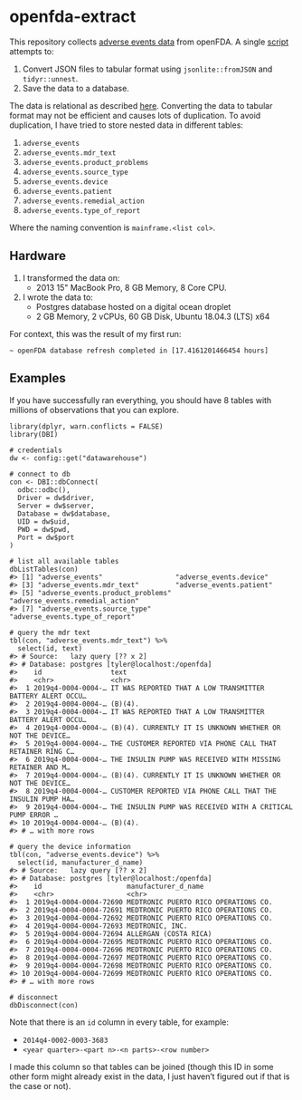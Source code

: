 
<!-- README.md is generated from README.Rmd. Please edit that file -->

openfda-extract
===============

<!-- badges: start -->
<!-- badges: end -->

This repository collects [adverse events
data](https://open.fda.gov/apis/device/event/download/) from openFDA. A
single [script](/data-raw/loop.R) attempts to:

1.  Convert JSON files to tabular format using `jsonlite::fromJSON` and
    `tidyr::unnest`.
2.  Save the data to a database.

The data is relational as described
[here](https://opendata.stackexchange.com/a/2187). Converting the data
to tabular format may not be efficient and causes lots of duplication.
To avoid duplication, I have tried to store nested data in different
tables:

1.  `adverse_events`
2.  `adverse_events.mdr_text`
3.  `adverse_events.product_problems`
4.  `adverse_events.source_type`
5.  `adverse_events.device`
6.  `adverse_events.patient`
7.  `adverse_events.remedial_action`
8.  `adverse_events.type_of_report`

Where the naming convention is `mainframe.<list col>`.

Hardware
--------

1.  I transformed the data on:
    -   2013 15" MacBook Pro, 8 GB Memory, 8 Core CPU.
2.  I wrote the data to:
    -   Postgres database hosted on a digital ocean droplet
    -   2 GB Memory, 2 vCPUs, 60 GB Disk, Ubuntu 18.04.3 (LTS) x64

For context, this was the result of my first run:

    ~ openFDA database refresh completed in [17.4161201466454 hours]

Examples
--------

If you have successfully ran everything, you should have 8 tables with
millions of observations that you can explore.

    library(dplyr, warn.conflicts = FALSE)
    library(DBI)

    # credentials
    dw <- config::get("datawarehouse")

    # connect to db
    con <- DBI::dbConnect(
      odbc::odbc(),
      Driver = dw$driver,
      Server = dw$server,
      Database = dw$database,
      UID = dw$uid,
      PWD = dw$pwd,
      Port = dw$port
    )

    # list all available tables
    dbListTables(con)
    #> [1] "adverse_events"                  "adverse_events.device"          
    #> [3] "adverse_events.mdr_text"         "adverse_events.patient"         
    #> [5] "adverse_events.product_problems" "adverse_events.remedial_action" 
    #> [7] "adverse_events.source_type"      "adverse_events.type_of_report"

    # query the mdr text
    tbl(con, "adverse_events.mdr_text") %>% 
      select(id, text)
    #> # Source:   lazy query [?? x 2]
    #> # Database: postgres [tyler@localhost:/openfda]
    #>    id                 text                                                      
    #>    <chr>              <chr>                                                     
    #>  1 2019q4-0004-0004-… IT WAS REPORTED THAT A LOW TRANSMITTER BATTERY ALERT OCCU…
    #>  2 2019q4-0004-0004-… (B)(4).                                                   
    #>  3 2019q4-0004-0004-… IT WAS REPORTED THAT A LOW TRANSMITTER BATTERY ALERT OCCU…
    #>  4 2019q4-0004-0004-… (B)(4). CURRENTLY IT IS UNKNOWN WHETHER OR NOT THE DEVICE…
    #>  5 2019q4-0004-0004-… THE CUSTOMER REPORTED VIA PHONE CALL THAT RETAINER RING C…
    #>  6 2019q4-0004-0004-… THE INSULIN PUMP WAS RECEIVED WITH MISSING RETAINER AND M…
    #>  7 2019q4-0004-0004-… (B)(4). CURRENTLY IT IS UNKNOWN WHETHER OR NOT THE DEVICE…
    #>  8 2019q4-0004-0004-… CUSTOMER REPORTED VIA PHONE CALL THAT THE INSULIN PUMP HA…
    #>  9 2019q4-0004-0004-… THE INSULIN PUMP WAS RECEIVED WITH A CRITICAL PUMP ERROR …
    #> 10 2019q4-0004-0004-… (B)(4).                                                   
    #> # … with more rows

    # query the device information
    tbl(con, "adverse_events.device") %>% 
      select(id, manufacturer_d_name)
    #> # Source:   lazy query [?? x 2]
    #> # Database: postgres [tyler@localhost:/openfda]
    #>    id                     manufacturer_d_name                 
    #>    <chr>                  <chr>                               
    #>  1 2019q4-0004-0004-72690 MEDTRONIC PUERTO RICO OPERATIONS CO.
    #>  2 2019q4-0004-0004-72691 MEDTRONIC PUERTO RICO OPERATIONS CO.
    #>  3 2019q4-0004-0004-72692 MEDTRONIC PUERTO RICO OPERATIONS CO.
    #>  4 2019q4-0004-0004-72693 MEDTRONIC, INC.                     
    #>  5 2019q4-0004-0004-72694 ALLERGAN (COSTA RICA)               
    #>  6 2019q4-0004-0004-72695 MEDTRONIC PUERTO RICO OPERATIONS CO.
    #>  7 2019q4-0004-0004-72696 MEDTRONIC PUERTO RICO OPERATIONS CO.
    #>  8 2019q4-0004-0004-72697 MEDTRONIC PUERTO RICO OPERATIONS CO.
    #>  9 2019q4-0004-0004-72698 MEDTRONIC PUERTO RICO OPERATIONS CO.
    #> 10 2019q4-0004-0004-72699 MEDTRONIC PUERTO RICO OPERATIONS CO.
    #> # … with more rows

    # disconnect
    dbDisconnect(con)

Note that there is an `id` column in every table, for example:

-   `2014q4-0002-0003-3683`
-   `<year quarter>-<part n>-<n parts>-<row number>`

I made this column so that tables can be joined (though this ID in some
other form might already exist in the data, I just haven’t figured out
if that is the case or not).
